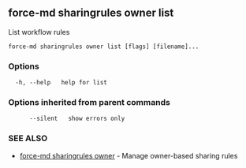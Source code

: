 ## force-md sharingrules owner list

List workflow rules

```
force-md sharingrules owner list [flags] [filename]...
```

### Options

```
  -h, --help   help for list
```

### Options inherited from parent commands

```
      --silent   show errors only
```

### SEE ALSO

* [force-md sharingrules owner](force-md_sharingrules_owner.md)	 - Manage owner-based sharing rules

